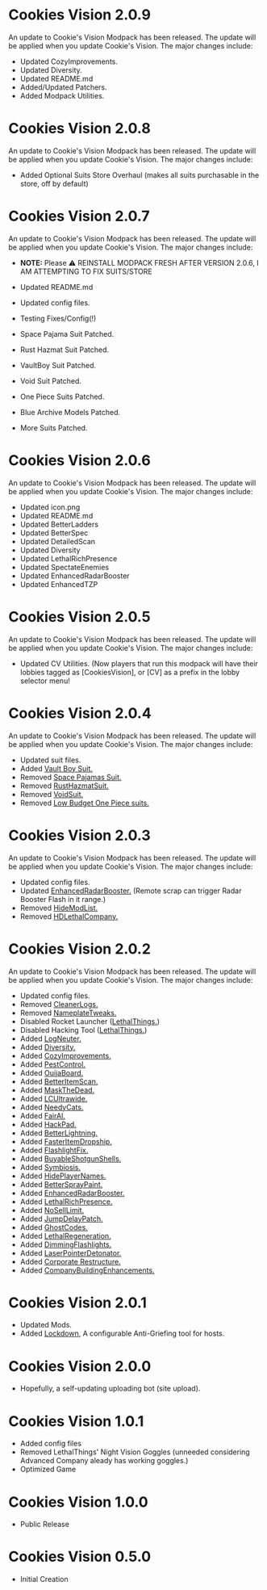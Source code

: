 # Cookies Vision 2.0.9
An update to Cookie's Vision Modpack has been released. The update will be applied when you update Cookie's Vision. The major changes include:

- Updated CozyImprovements.
- Updated Diversity.
- Updated README.md
- Added/Updated Patchers.
- Added Modpack Utilities.

# Cookies Vision 2.0.8

An update to Cookie's Vision Modpack has been released. The update will be applied when you update Cookie's Vision. The major changes include:

- Added Optional Suits Store Overhaul (makes all suits purchasable in the store, off by default)

# Cookies Vision 2.0.7

An update to Cookie's Vision Modpack has been released. The update will be applied when you update Cookie's Vision. The major changes include:

- **NOTE:** Please ⚠ REINSTALL MODPACK FRESH AFTER VERSION 2.0.6, I AM ATTEMPTING TO FIX SUITS/STORE

- Updated README.md
- Updated config files.
- Testing Fixes/Config(!)
- Space Pajama Suit Patched.
-  Rust Hazmat Suit Patched.
-  VaultBoy Suit Patched.
- Void Suit Patched.
-  One Piece Suits Patched.
-  Blue Archive Models Patched.
-  More Suits Patched.

# Cookies Vision 2.0.6

An update to Cookie's Vision Modpack has been released. The update will be applied when you update Cookie's Vision. The major changes include:

- Updated icon.png
- Updated README.md
- Updated BetterLadders
- Updated BetterSpec
- Updated DetailedScan
- Updated Diversity
- Updated LethalRichPresence
- Updated SpectateEnemies
- Updated EnhancedRadarBooster
- Updated EnhancedTZP

# Cookies Vision 2.0.5

An update to Cookie's Vision Modpack has been released. The update will be applied when you update Cookie's Vision. The major changes include:

- Updated CV Utilities. (Now players that run this modpack will have their lobbies tagged as [CookiesVision], or [CV] as a prefix in the lobby selector menu!


# Cookies Vision 2.0.4

An update to Cookie's Vision Modpack has been released. The update will be applied when you update Cookie's Vision. The major changes include:

- Updated suit files.
- Added [Vault Boy Suit.](https://thunderstore.io/c/lethal-company/p/TeamClark/Vault_Boy_Suit/)
- Removed [Space Pajamas Suit.](https://thunderstore.io/c/lethal-company/p/Crab_imitation/Space_Pajamas_Suit/)
- Removed [RustHazmatSuit.](https://thunderstore.io/c/lethal-company/p/TeamClark/RustHazmatSuit/)
- Removed [VoidSuit.](https://thunderstore.io/c/lethal-company/p/VoidNW/VoidSuit/)
- Removed [Low Budget One Piece suits.](https://thunderstore.io/c/lethal-company/p/OnePeak/Low_Budget_One_Piece_suits/)

# Cookies Vision 2.0.3

An update to Cookie's Vision Modpack has been released. The update will be applied when you update Cookie's Vision. The major changes include:

- Updated config files.
- Updated [EnhancedRadarBooster.](https://thunderstore.io/c/lethal-company/p/MrHydralisk/EnhancedRadarBooster/) (Remote scrap can trigger Radar Booster Flash in it range.)
- Removed [HideModList.](https://thunderstore.io/c/lethal-company/p/Sv_Matt/HideModList/)
- Removed [HDLethalCompany.](https://thunderstore.io/c/lethal-company/p/Sligili/HDLethalCompany/)

# Cookies Vision 2.0.2

An update to Cookie's Vision Modpack has been released. The update will be applied when you update Cookie's Vision. The major changes include:

- Updated config files.
- Removed [CleanerLogs.](https://thunderstore.io/c/lethal-company/p/EliteMasterEric/CleanerLogs/)
- Removed [NameplateTweaks.](https://thunderstore.io/c/lethal-company/p/taffyko/NameplateTweaks/)
- Disabled Rocket Launcher ([LethalThings.](https://thunderstore.io/c/lethal-company/p/Evaisa/LethalThings/))
- Disabled Hacking Tool ([LethalThings.](https://thunderstore.io/c/lethal-company/p/Evaisa/LethalThings/))
- Added [LogNeuter.](https://thunderstore.io/c/lethal-company/p/BlueAmulet/LogNeuter/)
- Added [Diversity.](https://thunderstore.io/c/lethal-company/p/IntegrityChaos/Diversity/)
- Added [CozyImprovements.](https://thunderstore.io/c/lethal-company/p/Spyci/CozyImprovements/)
- Added [PestControl.](https://thunderstore.io/c/lethal-company/p/NiceHairs/PestControl/)
- Added [OuijaBoard.](https://thunderstore.io/c/lethal-company/p/Electric131/OuijaBoard/)
- Added [BetterItemScan.](https://thunderstore.io/c/lethal-company/p/PopleZoo/BetterItemScan/)
- Added [MaskTheDead.](https://thunderstore.io/c/lethal-company/p/F4ilS4fe/MaskTheDead/)
- Added [LCUltrawide.](https://thunderstore.io/c/lethal-company/p/stefan750/LCUltrawide/)
- Added [NeedyCats.](https://thunderstore.io/c/lethal-company/p/Jordo/NeedyCats/)
- Added [FairAI.](https://thunderstore.io/c/lethal-company/p/TheFluff/FairAI/)
- Added [HackPad.](https://thunderstore.io/c/lethal-company/p/willis81808/HackPad/)
- Added [BetterLightning.](https://thunderstore.io/c/lethal-company/p/PostMortem/BetterLightning/)
- Added [FasterItemDropship.](https://thunderstore.io/c/lethal-company/p/FlipMods/FasterItemDropship/)
- Added [FlashlightFix.](https://thunderstore.io/c/lethal-company/p/ShaosilGaming/FlashlightFix/)
- Added [BuyableShotgunShells.](https://thunderstore.io/c/lethal-company/p/MegaPiggy/BuyableShotgunShells/)
- Added [Symbiosis.](https://thunderstore.io/c/lethal-company/p/NiceHairs/Symbiosis/)
- Added [HidePlayerNames.](https://thunderstore.io/c/lethal-company/p/Monkeytype/HidePlayerNames/)
- Added [BetterSprayPaint.](https://thunderstore.io/c/lethal-company/p/taffyko/BetterSprayPaint/)
- Added [EnhancedRadarBooster.](https://thunderstore.io/c/lethal-company/p/MrHydralisk/EnhancedRadarBooster/)
- Added [LethalRichPresence.](https://thunderstore.io/c/lethal-company/p/mrov/LethalRichPresence/)
- Added [NoSellLimit.](https://thunderstore.io/c/lethal-company/p/ViViKo/NoSellLimit/)
- Added [JumpDelayPatch.](https://thunderstore.io/c/lethal-company/p/monkes_mods/JumpDelayPatch/)
- Added [GhostCodes.](https://thunderstore.io/c/lethal-company/p/darmuh/GhostCodes/)
- Added [LethalRegeneration.](https://thunderstore.io/c/lethal-company/p/Toskan4134/LethalRegeneration/)
- Added [DimmingFlashlights.](https://thunderstore.io/c/lethal-company/p/blink9803/DimmingFlashlights/)
- Added [LaserPointerDetonator.](https://thunderstore.io/c/lethal-company/p/Kittenji/LaserPointerDetonator/)
- Added [Corporate Restructure.](https://thunderstore.io/c/lethal-company/p/Jamil/CorporateRestructure/)
- Added [CompanyBuildingEnhancements.](https://thunderstore.io/c/lethal-company/p/Dreamweave/CompanyBuildingEnhancements/)

# Cookies Vision 2.0.1
- Updated Mods.
- Added [Lockdown](https://thunderstore.io/c/lethal-company/p/Ozone/Lockdown/), A configurable Anti-Griefing tool for hosts.

# Cookies Vision 2.0.0
- Hopefully, a self-updating uploading bot (site upload).

# Cookies Vision 1.0.1
- Added config files
- Removed LethalThings' Night Vision Goggles (unneeded considering Advanced Company aleady has working goggles.)
- Optimized Game

# Cookies Vision 1.0.0
- Public Release

# Cookies Vision 0.5.0 
- Initial Creation